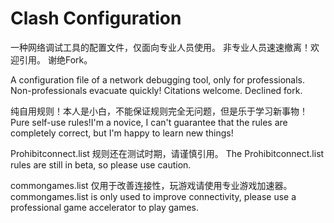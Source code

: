 # Clash Configuration
一种网络调试工具的配置文件，仅面向专业人员使用。
非专业人员速速撤离！欢迎引用。 谢绝Fork。

A configuration file of a network debugging tool, only for professionals.
Non-professionals evacuate quickly! Citations welcome. Declined fork.

纯自用规则！本人是小白，不能保证规则完全无问题，但是乐于学习新事物！
Pure self-use rules!I'm a novice, I can't guarantee that the rules are completely correct, but I'm happy to learn new things!

Prohibitconnect.list 规则还在测试时期，请谨慎引用。
The Prohibitconnect.list rules are still in beta, so please use caution.

commongames.list 仅用于改善连接性，玩游戏请使用专业游戏加速器。
commongames.list is only used to improve connectivity, please use a professional game accelerator to play games.
